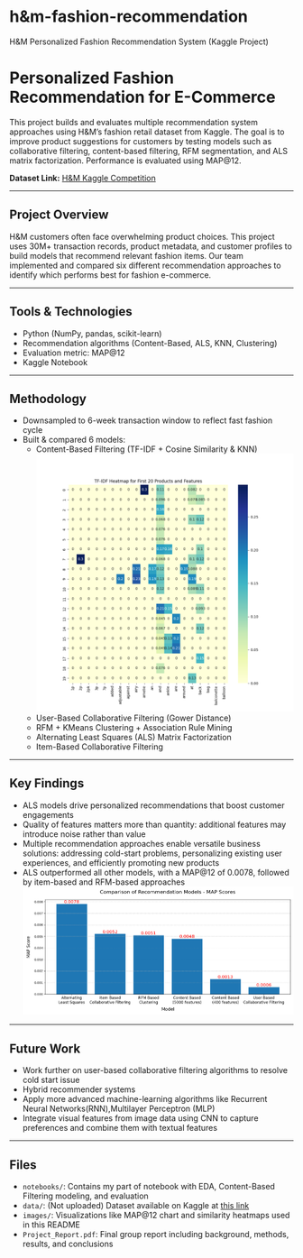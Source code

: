 # h&m-fashion-recommendation
H&M Personalized Fashion Recommendation System (Kaggle Project)

# Personalized Fashion Recommendation for E-Commerce

This project builds and evaluates multiple recommendation system approaches using H&M’s fashion retail dataset from Kaggle. The goal is to improve product suggestions for customers by testing models such as collaborative filtering, content-based filtering, RFM segmentation, and ALS matrix factorization. Performance is evaluated using MAP@12.

**Dataset Link:** [H&M Kaggle Competition](https://www.kaggle.com/competitions/h-and-m-personalized-fashion-recommendations/data)

---

## Project Overview

H&M customers often face overwhelming product choices. This project uses 30M+ transaction records, product metadata, and customer profiles to build models that recommend relevant fashion items. Our team implemented and compared six different recommendation approaches to identify which performs best for fashion e-commerce.

---

## Tools & Technologies
- Python (NumPy, pandas, scikit-learn)
- Recommendation algorithms (Content-Based, ALS, KNN, Clustering)
- Evaluation metric: MAP@12
- Kaggle Notebook

---

## Methodology

- Downsampled to 6-week transaction window to reflect fast fashion cycle
- Built & compared 6 models:
  - Content-Based Filtering (TF-IDF + Cosine Similarity & KNN)
    ![TF-IDF Heatmap for First 20 Products and Features](images/tfidf_heatmap.png)
  - User-Based Collaborative Filtering (Gower Distance)
  - RFM + KMeans Clustering + Association Rule Mining
  - Alternating Least Squares (ALS) Matrix Factorization
  - Item-Based Collaborative Filtering

---

## Key Findings

- ALS models drive personalized recommendations that boost customer engagements
- Quality of features matters more than quantity: additional features may introduce noise rather than value
- Multiple recommendation approaches enable versatile business solutions: addressing cold-start problems, personalizing existing user experiences, and efficiently promoting new products
- ALS outperformed all other models, with a MAP@12 of 0.0078, followed by item-based and RFM-based approaches
  ![Model Comparison - MAP@12 Scores](images/models_comparison.png)

---

## Future Work

- Work further on user-based collaborative filtering algorithms to resolve cold start issue
- Hybrid recommender systems
- Apply more advanced machine-learning algorithms like Recurrent Neural Networks(RNN),Multilayer Perceptron (MLP)
- Integrate visual features from image data using CNN to capture preferences and combine them with textual features

---

## Files

- `notebooks/`: Contains my part of notebook with EDA, Content-Based Filtering modeling, and evaluation
- `data/`: (Not uploaded) Dataset available on Kaggle at [this link](https://www.kaggle.com/competitions/h-and-m-personalized-fashion-recommendations/data)
- `images/`: Visualizations like MAP@12 chart and similarity heatmaps used in this README
- `Project_Report.pdf`: Final group report including background, methods, results, and conclusions

